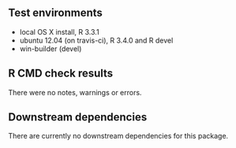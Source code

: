## Test environments
* local OS X install, R 3.3.1
* ubuntu 12.04 (on travis-ci), R 3.4.0 and R devel
* win-builder (devel)

## R CMD check results
There were no notes, warnings or errors.

## Downstream dependencies
There are currently no downstream dependencies for this package.
